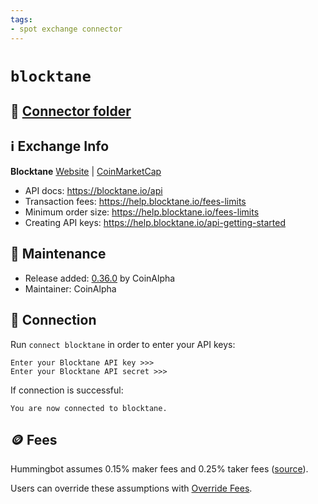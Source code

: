 ```yaml
---
tags:
- spot exchange connector
---
```


# `blocktane`

## 📁 [Connector folder](https://github.com/hummingbot/hummingbot/tree/master/hummingbot/connector/exchange/blocktane)

## ℹ️ Exchange Info

**Blocktane** 
[Website](https://blocktane.io/) | [CoinMarketCap](https://coinmarketcap.com/exchanges/blocktane/)

* API docs: https://blocktane.io/api
* Transaction fees: https://help.blocktane.io/fees-limits
* Minimum order size: https://help.blocktane.io/fees-limits
* Creating API keys: https://help.blocktane.io/api-getting-started

## 👷 Maintenance

* Release added: [0.36.0](/release-notes/0.36.0/) by CoinAlpha
* Maintainer: CoinAlpha

## 🔑 Connection

Run `connect blocktane` in order to enter your API keys:
 
```
Enter your Blocktane API key >>>
Enter your Blocktane API secret >>>
```

If connection is successful:
```
You are now connected to blocktane.
```

## 🪙 Fees

Hummingbot assumes 0.15% maker fees and 0.25% taker fees ([source](https://github.com/hummingbot/hummingbot/blob/master/hummingbot/connector/exchange/blocktane/blocktane_utils.py#L12)).

Users can override these assumptions with [Override Fees](/global-configs/override-fees/).